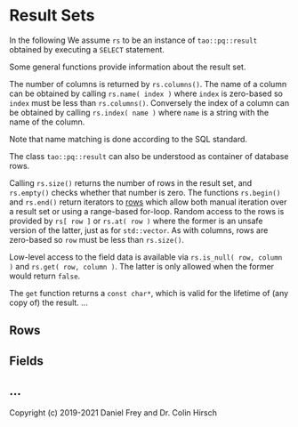 # Result Sets

In the following We assume `rs` to be an instance of `tao::pq::result` obtained by executing a `SELECT` statement.

Some general functions provide information about the result set.

The number of columns is returned by `rs.columns()`.
The name of a column can be obtained by calling `rs.name( index )` where `index` is zero-based so `index` must be less than `rs.columns()`.
Conversely the index of a column can be obtained by calling `rs.index( name )` where `name` is a string with the name of the column.

Note that name matching is done according to the SQL standard.

The class `tao::pq::result` can also be understood as container of database rows.

Calling `rs.size()` returns the number of rows in the result set, and `rs.empty()` checks whether that number is zero.
The functions `rs.begin()` and `rs.end()` return iterators to [rows](#rows) which allow both manual iteration over a result set or using a range-based for-loop.
Random access to the rows is provided by `rs[ row ]` or `rs.at( row )` where the former is an unsafe version of the latter, just as for `std::vector`.
As with columns, rows are zero-based so `row` must be less than `rs.size()`.

Low-level access to the field data is available via `rs.is_null( row, column )` and `rs.get( row, column )`.
The latter is only allowed when the former would return `false`.

The `get` function returns a `const char*`, which is valid for the lifetime of (any copy of) the result.
...

## Rows

## Fields

## ...

Copyright (c) 2019-2021 Daniel Frey and Dr. Colin Hirsch

